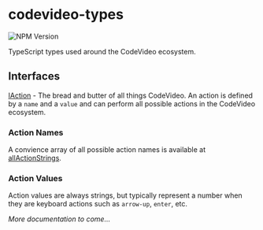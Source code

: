 # codevideo-types

![NPM Version](https://img.shields.io/npm/v/:@fullstackcraftllc/codevideo-types)

TypeScript types used around the CodeVideo ecosystem.

## Interfaces

[IAction](./src/interfaces/IAction.ts) - The bread and butter of all things CodeVideo. An action is defined by a `name` and a `value` and can perform all possible actions in the CodeVideo ecosystem.

### Action Names

A convience array of all possible action names is available at [allActionStrings](./src/constants/allActionStrings.ts).

### Action Values

Action values are always strings, but typically represent a number when they are keyboard actions such as `arrow-up`, `enter`, etc.

_More documentation to come..._

